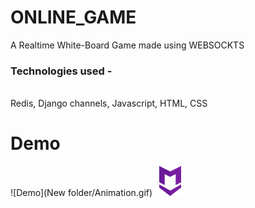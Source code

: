 # ONLINE_GAME
A Realtime White-Board Game made using WEBSOCKTS<br>
<h3 >
 Technologies used - 
 </h3>
 <br>
  Redis, Django channels, Javascript, HTML, CSS<br>
  
 # Demo
 ![Demo](New folder/Animation.gif)
![alt text](https://github.com/adam-p/markdown-here/raw/master/src/common/images/icon48.png "Logo Title Text 1")



  

 

